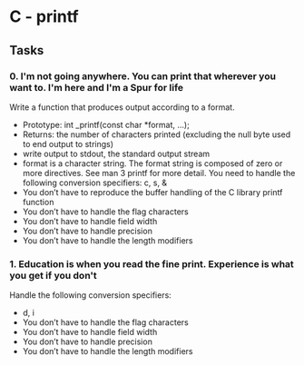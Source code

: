 # C - printf

## Tasks
### 0. I'm not going anywhere. You can print that wherever you want to. I'm here and I'm a Spur for life
Write a function that produces output according to a format.
* Prototype: int _printf(const char *format, ...);
* Returns: the number of characters printed (excluding the null byte used to end output to strings)
* write output to stdout, the standard output stream
* format is a character string. The format string is composed of zero or more directives. See man 3 printf for more detail. You need to handle the following conversion specifiers: c, s, &
* You don’t have to reproduce the buffer handling of the C library printf function
* You don’t have to handle the flag characters
* You don’t have to handle field width
* You don’t have to handle precision
* You don’t have to handle the length modifiers

### 1. Education is when you read the fine print. Experience is what you get if you don't
Handle the following conversion specifiers:
* d, i
* You don’t have to handle the flag characters
* You don’t have to handle field width
* You don’t have to handle precision
* You don’t have to handle the length modifiers

